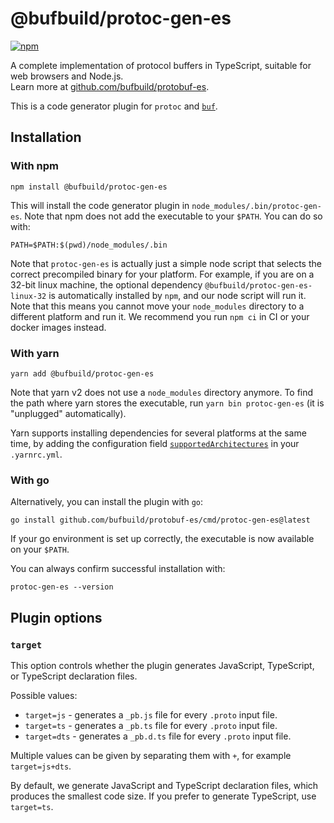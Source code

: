 # @bufbuild/protoc-gen-es

[![npm](https://img.shields.io/npm/v/@bufbuild/protoc-gen-es?style=flat-square)](https://www.npmjs.com/package/@bufbuild/protoc-gen-es)

A complete implementation of protocol buffers in TypeScript, 
suitable for web browsers and Node.js.  
Learn more at [github.com/bufbuild/protobuf-es](https://github.com/bufbuild/protobuf-es).

This is a code generator plugin for `protoc` and [`buf`](https://github.com/bufbuild/buf).


## Installation

### With npm

```shell
npm install @bufbuild/protoc-gen-es
```

This will install the code generator plugin in `node_modules/.bin/protoc-gen-es`. 
Note that npm does not add the executable to your `$PATH`. You can do so with:

```shell
PATH=$PATH:$(pwd)/node_modules/.bin
```

Note that `protoc-gen-es` is actually just a simple node script that selects the 
correct precompiled binary for your platform. For example, if you are on a 32-bit 
linux machine, the optional dependency `@bufbuild/protoc-gen-es-linux-32` is 
automatically installed by `npm`, and our node script will run it. Note that this
means you cannot move your `node_modules` directory to a different platform and
run it. We recommend you run `npm ci` in CI or your docker images instead.


### With yarn

```shell
yarn add @bufbuild/protoc-gen-es
```

Note that yarn v2 does not use a `node_modules` directory anymore. To find the path 
where yarn stores the executable, run `yarn bin protoc-gen-es` (it is "unplugged" 
automatically).

Yarn supports installing dependencies for several platforms at the same time, by 
adding the configuration field [`supportedArchitectures`](https://yarnpkg.com/configuration/yarnrc#supportedArchitectures)
in your `.yarnrc.yml`.


### With go

Alternatively, you can install the plugin with `go`:

```shell
go install github.com/bufbuild/protobuf-es/cmd/protoc-gen-es@latest
```

If your go environment is set up correctly, the executable is now available on 
your `$PATH`.

You can always confirm successful installation with:
```shell
protoc-gen-es --version
```



## Plugin options

### `target`

This option controls whether the plugin generates JavaScript, TypeScript, 
or TypeScript declaration files.

Possible values:
- `target=js` - generates a `_pb.js` file for every `.proto` input file.
- `target=ts` - generates a `_pb.ts` file for every `.proto` input file.
- `target=dts` - generates a `_pb.d.ts` file for every `.proto` input file.

Multiple values can be given by separating them with `+`, for example
`target=js+dts`.

By default, we generate JavaScript and TypeScript declaration files, which
produces the smallest code size. If you prefer to generate TypeScript, use
`target=ts`.

